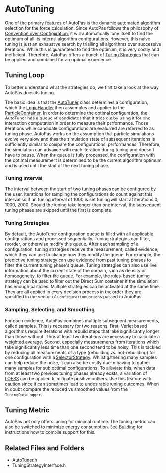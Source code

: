 # AutoTuning

One of the primary features of AutoPas is the dynamic automated algorithm selection for the force calculation.
Since AutoPas follows the philosophy of [Convention over Configuration](https://en.wikipedia.org/wiki/Convention_over_configuration), it will automatically tune itself to find the optimum of all its internal algorithm configurations.
However, this naive tuning is just an exhaustive search by trialling all algorithms over successive iterations.
While this is guaranteed to find the optimum, it is very costly and inefficient.
Therefore, AutoPas offers a bunch of [Tuning Strategies](https://github.com/AutoPas/AutoPas/blob/master/src/autopas/options/TuningStrategyOption.h) that can be applied and combined for an optimal experience.

## Tuning Loop
To better understand what the strategies do, we first take a look at the way AutoPas does its tuning.

The basic idea is that the [AutoTuner](https://github.com/AutoPas/AutoPas/blob/master/src/autopas/tuning/AutoTuner.h) class determines a configuration, which the [LogicHandler](https://github.com/AutoPas/AutoPas/blob/master/src/autopas/LogicHandler.h) then assembles and applies to the [ParticleContainer](https://github.com/AutoPas/AutoPas/blob/master/src/autopas/containers/ParticleContainerInterface.h).
In order to determine the optimal configuration, the AutoTuner has a queue of candidates that it tries out by using it for one interaction computation in order to measure their performance.
Those iterations while candidate configurations are evaluated are referred to as tuning phase.
AutoPas works on the assumption that particle simulations evolve very slow and thus the simulation state of subsequent iterations is sufficiently similar to compare the configurations' performances.
Therefore, the simulation can advance with each iteration during tuning and doesn't have to pause.
When the queue is fully processed, the configuration with the optimal measurement is determined to be the current algorithm optimum and is used until the start of the next tuning phase.

### Tuning Interval
The interval between the start of two tuning phases can be configured by the user.
Iterations for sampling the configurations do count against this interval so if an tuning interval of 1000 is set tuning will start at iterations 0, 1000, 2000.
Should the tuning take longer than one interval, the subsequent tuning phases are skipped until the first is complete.

### Tuning Strategies
By default, the AutoTuner configuration queue is filled with all applicable configurations and processed sequentially.
Tuning strategies can filter, reorder, or otherwise modify this queue.
After each sampling of a configuration, tuning strategies receive the measurement, called evidence, which they can use to change how they modify the queue. 
For example, the predictive tuning strategy can use evidence from past tuning phases to filter the current tuning phase's queue.
Tuning strategies can also use live information about the current state of the domain, such as density or homoegeneity, to filter the queue. 
For example, the rules-based tuning strategy can be used to filter out the Direct Sum container if the simulation has enough particles.
Multiple strategies can be activated at the same time.
They are all applied in every decision process in the order they are specified in the vector of `ConfigurationOption`s passed to AutoPas.

### Sampling, Selecting, and Smoothing
For each evidence, AutoPas combines multiple subsequent measurements, called samples.
This is necessary for two reasons.
First, Verlet based algorithms require iterations with rebuild steps that take significantly longer than those without.
Thus at least two iterations are necessary to calculate a weighted average.
Second, especially measurements from iterations which take significantly less time than one second tend to be noisy.
This is tackled by reducing all measurements of a type (rebuilding vs. not-rebuilding) for one configuration with a [SelectorStrategy](https://github.com/AutoPas/AutoPas/blob/master/src/autopas/options/SelectorStrategyOption.h).
Whilst gathering many samples can help reduce the noise, it can also be costly due to having to gather many samples for sub optimal configurations.
To alleviate this, when data from at least two previous tuning phases already exists, a variation of [LOESS](https://en.wikipedia.org/wiki/Local_regression) can be applied to mitigate positive outliers. 
Use this feature with caution since it can sometimes lead to undesirable tuning outcomes. 
When in doubt compare the reduced vs smoothed values from the `TuningDataLogger`. 

## Tuning Metric
AutoPas not only offers tuning for minimal runtime.
The tuning metric can also be switched to minimize energy consumption.
See [Building](https://github.com/AutoPas/AutoPas/blob/master/docs/userdoc/Building.md) for instructions how to compile support for this.

## Related Files and Folders
- AutoTuner.h
- TuningStrategyInterface.h

